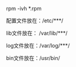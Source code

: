 rpm -ivh *.rpm



配置文件放在：/etc/***/

lib文件放在： /var/lib/***/

log文件放在：/var/log/***/

bin文件放在：/usr/bin/

